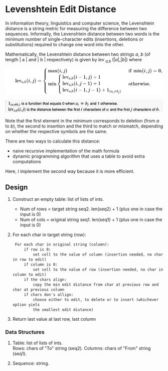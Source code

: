 # Levenshtein Edit Distance 

In information theory, linguistics and computer science, the Levenshtein distance is a string metric for measuring the difference between two sequences. Informally, the Levenshtein distance between two words is the minimum number of single-character edits (insertions, deletions or substitutions) required to change one word into the other. 

Mathematically, the Levenshtein distance between two strings _a_, _b_ (of length | a | and | b | respectively) is given by _lev_ <sub> _a,b_ </sub> (|_a_|,|_b_|) where 




![levenshtein formula](docs/levenshtein-formula.svg)

![levenshtein formula_explain](docs/levenshtein-formula-explain.jpeg)

Note that the first element in the minimum corresponds to deletion (from _a_ to _b_), the second to insertion and the third to match or mismatch, depending on whether the respective symbols are the same.


There are two ways to calculate this distance:

- naive recursive implementation of the math formula
- dynamic programming algorithm that uses a table to avoid extra computations

Here, I implement the second way because it is more efficient.

## Design

1. Construct an empty table: list of lists of ints. 
    -  Num of rows = target string seq2. len(seq2) + 1 (plus one in case the input is 0)
    - Num of cols = original string seq1. len(seq1) + 1 (plus one in case the input is 0)
    
2. For each char in target string (row):

        For each char in original string (column):
            if row is 0:
                set cell to the value of column (insertion needed, no char in row to edit)
            if column is 0:
                set cell to the value of row (insertion needed, no char in column to edit)
            if the chars align:
                copy the min edit distance from char at previous row and char at previous column
            if chars don's allign:
                choose either to edit, to delete or to insert (whichever option yiels 
                the smallest edit distance)
            
                
 3. Return last value at last row, last column



### Data Structures
 
1. Table: list of lists of ints.   
Rows: chars of "To" string (seq2). 
Columns: chars of "From" string (seq1). 

2. Sequence: string. 
        
